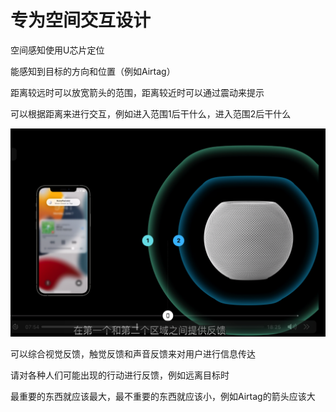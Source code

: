 # 专为空间交互设计

空间感知使用U芯片定位

能感知到目标的方向和位置（例如Airtag）

距离较远时可以放宽箭头的范围，距离较近时可以通过震动来提示

可以根据距离来进行交互，例如进入范围1后干什么，进入范围2后干什么

<img src="./README.assets/image-20240717165408582.png" alt="image-20240717165408582" style="zoom:50%;" />

可以综合视觉反馈，触觉反馈和声音反馈来对用户进行信息传达

请对各种人们可能出现的行动进行反馈，例如远离目标时

最重要的东西就应该最大，最不重要的东西就应该小，例如Airtag的箭头应该大

